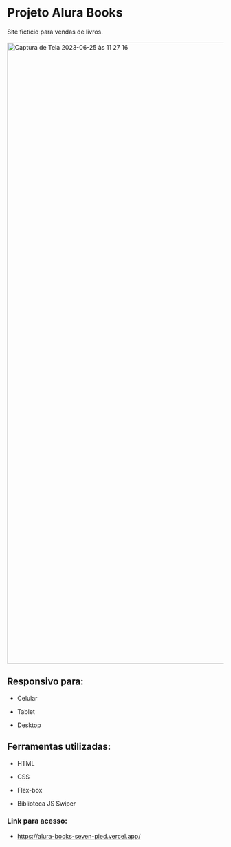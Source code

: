 # Projeto Alura Books
Site fictício para vendas de livros.
<br><br>
<img width="1440" alt="Captura de Tela 2023-06-25 às 11 27 16" src="https://github.com/nayrabra/alura-books/assets/102299426/16462205-32e9-48d2-b340-4c520481c355">

## Responsivo para:
* Celular

* Tablet

* Desktop

## Ferramentas utilizadas:

* HTML

* CSS

* Flex-box

* Biblioteca JS Swiper

### Link para acesso:
* https://alura-books-seven-pied.vercel.app/
